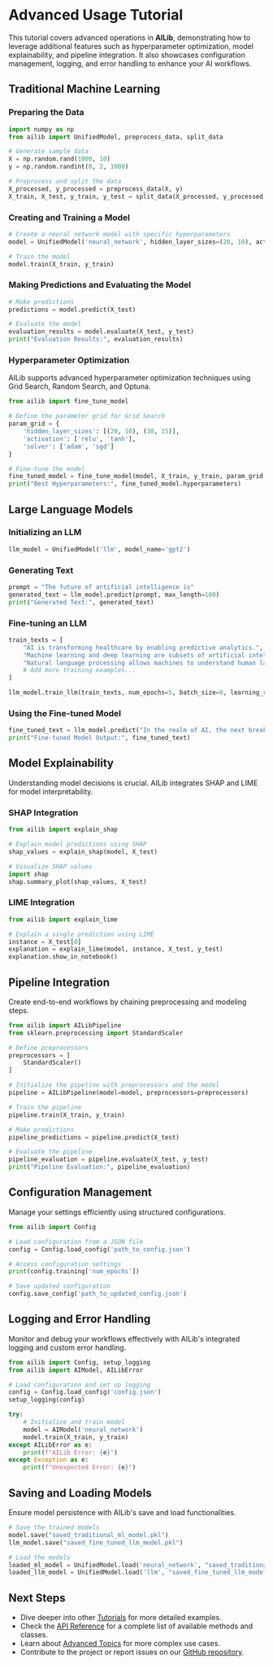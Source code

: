 # Advanced Usage Tutorial

This tutorial covers advanced operations in **AILib**, demonstrating how to leverage additional features such as hyperparameter optimization, model explainability, and pipeline integration. It also showcases configuration management, logging, and error handling to enhance your AI workflows.

## Traditional Machine Learning

### Preparing the Data

```python
import numpy as np
from ailib import UnifiedModel, preprocess_data, split_data

# Generate sample data
X = np.random.rand(1000, 10)
y = np.random.randint(0, 2, 1000)

# Preprocess and split the data
X_processed, y_processed = preprocess_data(X, y)
X_train, X_test, y_train, y_test = split_data(X_processed, y_processed, test_size=0.2)
```

### Creating and Training a Model

```python
# Create a neural network model with specific hyperparameters
model = UnifiedModel('neural_network', hidden_layer_sizes=(20, 10), activation='relu')

# Train the model
model.train(X_train, y_train)
```

### Making Predictions and Evaluating the Model

```python
# Make predictions
predictions = model.predict(X_test)

# Evaluate the model
evaluation_results = model.evaluate(X_test, y_test)
print("Evaluation Results:", evaluation_results)
```

### Hyperparameter Optimization

AILib supports advanced hyperparameter optimization techniques using Grid Search, Random Search, and Optuna.

```python
from ailib import fine_tune_model

# Define the parameter grid for Grid Search
param_grid = {
    'hidden_layer_sizes': [(20, 10), (30, 15)],
    'activation': ['relu', 'tanh'],
    'solver': ['adam', 'sgd']
}

# Fine-tune the model
fine_tuned_model = fine_tune_model(model, X_train, y_train, param_grid, cv=5)
print("Best Hyperparameters:", fine_tuned_model.hyperparameters)
```

## Large Language Models

### Initializing an LLM

```python
llm_model = UnifiedModel('llm', model_name='gpt2')
```

### Generating Text

```python
prompt = "The future of artificial intelligence is"
generated_text = llm_model.predict(prompt, max_length=100)
print("Generated Text:", generated_text)
```

### Fine-tuning an LLM

```python
train_texts = [
    "AI is transforming healthcare by enabling predictive analytics.",
    "Machine learning and deep learning are subsets of artificial intelligence.",
    "Natural language processing allows machines to understand human language.",
    # Add more training examples...
]

llm_model.train_llm(train_texts, num_epochs=5, batch_size=8, learning_rate=3e-5)
```

### Using the Fine-tuned Model

```python
fine_tuned_text = llm_model.predict("In the realm of AI, the next breakthrough")
print("Fine-tuned Model Output:", fine_tuned_text)
```

## Model Explainability

Understanding model decisions is crucial. AILib integrates SHAP and LIME for model interpretability.

### SHAP Integration

```python
from ailib import explain_shap

# Explain model predictions using SHAP
shap_values = explain_shap(model, X_test)

# Visualize SHAP values
import shap
shap.summary_plot(shap_values, X_test)
```

### LIME Integration

```python
from ailib import explain_lime

# Explain a single prediction using LIME
instance = X_test[0]
explanation = explain_lime(model, instance, X_test, y_test)
explanation.show_in_notebook()
```

## Pipeline Integration

Create end-to-end workflows by chaining preprocessing and modeling steps.

```python
from ailib import AILibPipeline
from sklearn.preprocessing import StandardScaler

# Define preprocessors
preprocessors = [
    StandardScaler()
]

# Initialize the pipeline with preprocessors and the model
pipeline = AILibPipeline(model=model, preprocessors=preprocessors)

# Train the pipeline
pipeline.train(X_train, y_train)

# Make predictions
pipeline_predictions = pipeline.predict(X_test)

# Evaluate the pipeline
pipeline_evaluation = pipeline.evaluate(X_test, y_test)
print("Pipeline Evaluation:", pipeline_evaluation)
```

## Configuration Management

Manage your settings efficiently using structured configurations.

```python
from ailib import Config

# Load configuration from a JSON file
config = Config.load_config('path_to_config.json')

# Access configuration settings
print(config.training['num_epochs'])

# Save updated configuration
config.save_config('path_to_updated_config.json')
```

## Logging and Error Handling

Monitor and debug your workflows effectively with AILib's integrated logging and custom error handling.

```python
from ailib import Config, setup_logging
from ailib import AIModel, AILibError

# Load configuration and set up logging
config = Config.load_config('config.json')
setup_logging(config)

try:
    # Initialize and train model
    model = AIModel('neural_network')
    model.train(X_train, y_train)
except AILibError as e:
    print(f"AILib Error: {e}")
except Exception as e:
    print(f"Unexpected Error: {e}")
```

## Saving and Loading Models

Ensure model persistence with AILib's save and load functionalities.

```python
# Save the trained models
model.save("saved_traditional_ml_model.pkl")
llm_model.save("saved_fine_tuned_llm_model.pkl")

# Load the models
loaded_ml_model = UnifiedModel.load('neural_network', "saved_traditional_ml_model.pkl")
loaded_llm_model = UnifiedModel.load('llm', "saved_fine_tuned_llm_model.pkl")
```

## Next Steps

- Dive deeper into other [Tutorials](tutorials/basic_usage.md) for more detailed examples.
- Check the [API Reference](api_reference/unified_model.md) for a complete list of available methods and classes.
- Learn about [Advanced Topics](tutorials/advanced_usage.md) for more complex use cases.
- Contribute to the project or report issues on our [GitHub repository](https://github.com/Caua-ferraz/ailib).
